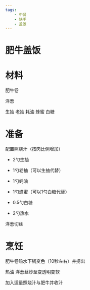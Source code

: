 ```yaml
---
tags:
    - 中餐
    - 快手
    - 盖饭
---
```


# 肥牛盖饭

# 材料

肥牛卷

洋葱

生抽 老抽 耗油 蜂蜜 白糖

# 准备

配置照烧汁（按肉比例增加）

- 2勺生抽

- 1勺老抽（可以生抽代替）

- 1勺蚝油

- 1勺蜂蜜（可以1勺白糖代替）

- 0.5勺白糖

- 2勺热水

洋葱切丝

# 烹饪

肥牛卷热水下锅变色（10秒左右）并捞出

热油 洋葱丝炒至变透明变软

加入适量照烧汁与肥牛并收汁